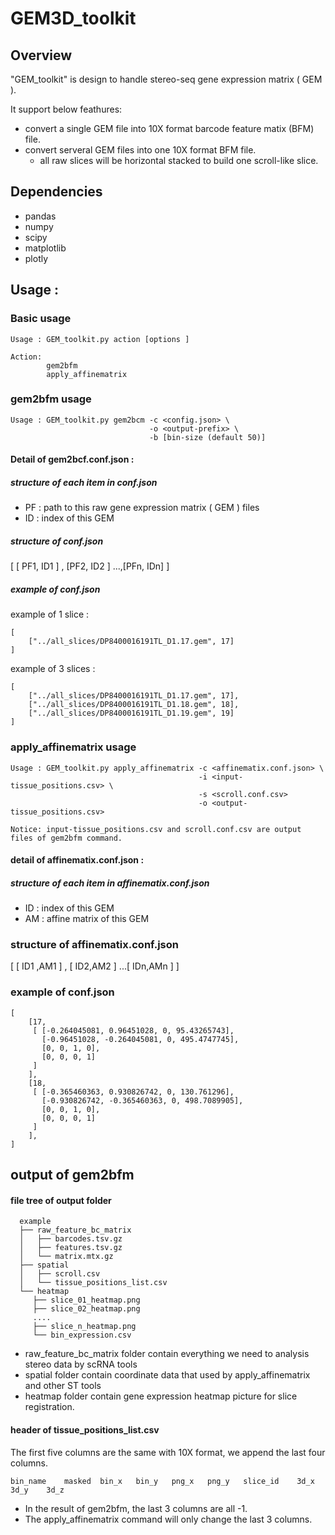 # GEM3D_toolkit

## Overview

"GEM_toolkit" is design to handle stereo-seq gene expression matrix ( GEM ).

It support below feathures:

* convert a single GEM file into 10X format barcode feature matix (BFM)  file.
* convert serveral GEM files into one 10X format BFM file.
    * all raw slices will be horizontal stacked to build one scroll-like slice.

## Dependencies

* pandas
* numpy
* scipy
* matplotlib
* plotly

## Usage :

### Basic usage

```
Usage : GEM_toolkit.py action [options ]

Action:
        gem2bfm
        apply_affinematrix

```

### gem2bfm usage

```
Usage : GEM_toolkit.py gem2bcm -c <config.json> \
                               -o <output-prefix> \
                               -b [bin-size (default 50)]
```

#### Detail of gem2bcf.conf.json :

##### structure of each item in conf.json

* PF : path to this raw gene expression matrix ( GEM ) files
* ID : index of this GEM

##### structure of conf.json

[ [ PF1, ID1 ] , [PF2, ID2 ] ...,[PFn, IDn] ]

##### example of conf.json

example of 1 slice :

```
[
    ["../all_slices/DP8400016191TL_D1.17.gem", 17]
]
```

example of 3 slices :

```
[
    ["../all_slices/DP8400016191TL_D1.17.gem", 17],
    ["../all_slices/DP8400016191TL_D1.18.gem", 18],
    ["../all_slices/DP8400016191TL_D1.19.gem", 19]
]
```

### apply_affinematrix usage

```
Usage : GEM_toolkit.py apply_affinematrix -c <affinematix.conf.json> \
                                          -i <input-tissue_positions.csv> \
                                          -s <scroll.conf.csv>
                                          -o <output-tissue_positions.csv>

Notice: input-tissue_positions.csv and scroll.conf.csv are output files of gem2bfm command.

```
#### detail of affinematix.conf.json :

##### structure of each item in affinematix.conf.json

* ID : index of this GEM
* AM : affine matrix of this GEM

### structure of affinematix.conf.json

[ [ ID1 ,AM1 ] , [ ID2,AM2 ] ...[ IDn,AMn ] ]

### example of conf.json

```
[
    [17,
     [ [-0.264045081, 0.96451028, 0, 95.43265743],
       [-0.96451028, -0.264045081, 0, 495.4747745],
       [0, 0, 1, 0], 
       [0, 0, 0, 1]
     ]
    ],
    [18,
     [ [-0.365460363, 0.930826742, 0, 130.761296],
       [-0.930826742, -0.365460363, 0, 498.7089905],
       [0, 0, 1, 0],
       [0, 0, 0, 1]
     ]
    ],
]
```

## output of gem2bfm

#### file tree of output folder

```
  example
  ├── raw_feature_bc_matrix
  │   ├── barcodes.tsv.gz
  │   ├── features.tsv.gz
  │   └── matrix.mtx.gz
  ├── spatial
  │   ├── scroll.csv
  │   └── tissue_positions_list.csv
  └── heatmap
     ├── slice_01_heatmap.png
     ├── slice_02_heatmap.png
     ....
     ├── slice_n_heatmap.png
     └── bin_expression.csv
```

* raw_feature_bc_matrix folder contain everything we need to analysis stereo data by scRNA tools
* spatial folder contain coordinate data that used by apply_affinematrix and other ST tools
* heatmap folder contain gene expression heatmap picture for slice registration.

#### header of tissue_positions_list.csv

The first five columns are the same with 10X format, we append the last four columns.

```
bin_name    masked  bin_x   bin_y   png_x   png_y   slice_id    3d_x    3d_y    3d_z
```

* In the result of gem2bfm, the last 3 columns are all -1.
* The apply_affinematrix command will only change the last 3 columns.


